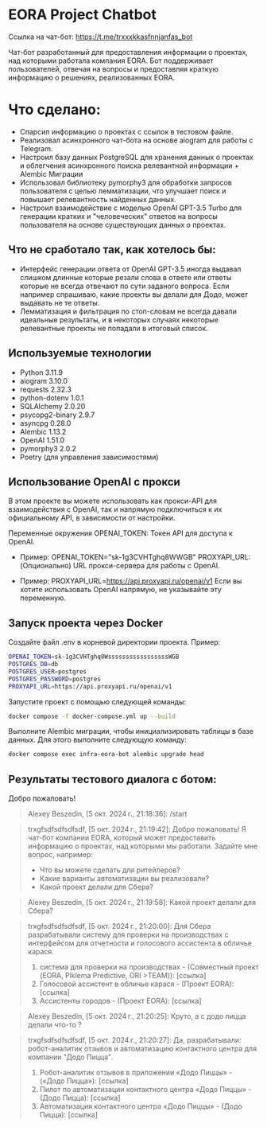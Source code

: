 # EORA Project Chatbot

Ссылка на чат-бот: https://t.me/trxxxkkasfnnjanfas_bot

Чат-бот разработанный для предоставления информации о проектах, над которыми работала компания EORA. Бот поддерживает пользователей, отвечая на вопросы и предоставляя краткую информацию о решениях, реализованных EORA.

# Что сделано:
- Спарсил информацию о проектах с ссылок в тестовом файле.
- Реализовал асинхронного чат-бота на основе aiogram для работы с Telegram.
- Настроил базу данных PostgreSQL для хранения данных о проектах и облегчения асинхронного поиска релевантной информации + Alembic Миграции
- Использовал библиотеку pymorphy3 для обработки запросов пользователя с целью лемматизации, что улучшает поиск и повышает релевантность найденных данных.
- Настроил взаимодействие с моделью OpenAI GPT-3.5 Turbo для генерации кратких и "человеческих" ответов на вопросы пользователя на основе существующих данных о проектах.


## Что не сработало так, как хотелось бы:
- Интерфейс генерации ответа от OpenAI GPT-3.5 иногда выдавал слишком длинные которые резали слова в ответе или ответы которые не всегда отвечают по сути заданого вопроса. Если например спрашиваю, какие проекты вы делали для Додо, может выдавать не те ответы.
- Лемматизация и фильтрация по стоп-словам не всегда давали идеальные результаты, и в некоторых случаях некоторые релевантные проекты не попадали в итоговый список.

## Используемые технологии
- Python 3.11.9
- aiogram 3.10.0
- requests 2.32.3
- python-dotenv 1.0.1
- SQLAlchemy 2.0.20
- psycopg2-binary 2.9.7
- asyncpg 0.28.0
- Alembic 1.13.2
- OpenAI 1.51.0
- pymorphy3 2.0.2
- Poetry (для управления зависимостями)

## Использование OpenAI с прокси
В этом проекте вы можете использовать как прокси-API для взаимодействия с OpenAI, так и напрямую подключиться к их официальному API, в зависимости от настройки.

Переменные окружения
OPENAI_TOKEN: Токен API для доступа к OpenAI.

- Пример: OPENAI_TOKEN="sk-1g3CVHTghq8WWGB"
PROXYAPI_URL: (Опционально) URL прокси-сервера для работы с OpenAI.

- Пример: PROXYAPI_URL=https://api.proxyapi.ru/openai/v1
Если вы хотите использовать OpenAI напрямую, не указывайте эту переменную.

## Запуск проекта через Docker
Создайте файл .env в корневой директории проекта.  Пример:

```sh
OPENAI_TOKEN=sk-1g3CVHTghq8WsssssssssssssssssWGB
POSTGRES_DB=db
POSTGRES_USER=postgres
POSTGRES_PASSWORD=postgres
PROXYAPI_URL=https://api.proxyapi.ru/openai/v1
```
Запустите проект с помощью следующей команды:

```sh
docker compose -f docker-compose.yml up --build
```

Выполните Alembic миграции, чтобы инициализировать таблицы в базе данных. Для этого выполните следующую команду:

```sh
docker compose exec infra-eora-bot alembic upgrade head
```

## Результаты тестового диалога с ботом:

Добро пожаловать!

>Alexey Beszedin, [5 окт. 2024 г., 21:18:36]:
/start


>trxgfsdfsdfsdfsdf, [5 окт. 2024 г., 21:19:42]:
Добро пожаловать! Я чат-бот компании EORA, который может предоставить информацию о проектах, над которыми мы работали. Задайте мне вопрос, например:
>- Что вы можете сделать для ритейлеров?
>- Какие варианты автоматизации вы реализовали?
>- Какой проект делали для Сбера?

>Alexey Beszedin, [5 окт. 2024 г., 21:19:58]:
Какой проект делали для Сбера?


>trxgfsdfsdfsdfsdf, [5 окт. 2024 г., 21:20:00]:
Для Сбера разрабатывали систему для проверки на производствах с интерфейсом для отчетности и голосового ассистента в обличье карася.
>1. система для проверки на производствах - (Совместный проект (EORA, Piklema Predictive, ORI >TEAM)): [ссылка]
>2. Голосовой ассистент в обличье карася - (Проект EORA): [ссылка]
>3. Ассистенты городов - (Проект EORA): [ссылка]



>Alexey Beszedin, [5 окт. 2024 г., 21:20:25]:
Круто, а с додо пицца делали что-то ?


>trxgfsdfsdfsdfsdf, [5 окт. 2024 г., 21:20:27]:
Да, разрабатывали: робот-аналитик отзывов и автоматизацию контактного центра для компании "Додо Пицца".
>1. Робот-аналитик отзывов в приложении «Додо Пиццы» - («Додо Пицца»): [ссылка]
>2. Пилот по автоматизации контактного центра «Додо Пиццы» - (Додо Пицца): [ссылка]
>3. Автоматизация контактного центра «Додо Пиццы» - (Додо Пицца): [ссылка]